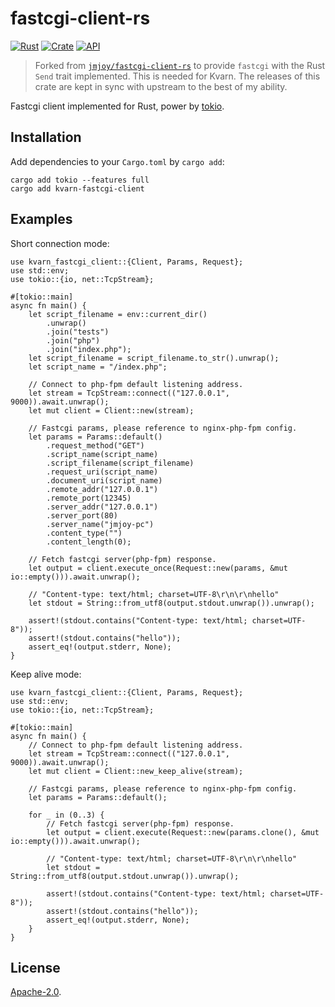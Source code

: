 # fastcgi-client-rs

[![Rust](https://github.com/jmjoy/fastcgi-client-rs/actions/workflows/rust.yml/badge.svg)](https://github.com/jmjoy/fastcgi-client-rs/actions/workflows/rust.yml)
[![Crate](https://img.shields.io/crates/v/fastcgi-client.svg)](https://crates.io/crates/fastcgi-client)
[![API](https://docs.rs/fastcgi-client/badge.svg)](https://docs.rs/fastcgi-client)

> Forked from [`jmjoy/fastcgi-client-rs`](https://github.com/jmjoy/fastcgi-client-rs) to provide
> `fastcgi` with the Rust `Send` trait implemented. This is needed for Kvarn.
> The releases of this crate are kept in sync with upstream to the best of my ability.

Fastcgi client implemented for Rust, power by [tokio](https://crates.io/crates/tokio).

## Installation

Add dependencies to your `Cargo.toml` by `cargo add`:

```shell
cargo add tokio --features full
cargo add kvarn-fastcgi-client
```

## Examples

Short connection mode:

```rust, no_run
use kvarn_fastcgi_client::{Client, Params, Request};
use std::env;
use tokio::{io, net::TcpStream};

#[tokio::main]
async fn main() {
    let script_filename = env::current_dir()
        .unwrap()
        .join("tests")
        .join("php")
        .join("index.php");
    let script_filename = script_filename.to_str().unwrap();
    let script_name = "/index.php";

    // Connect to php-fpm default listening address.
    let stream = TcpStream::connect(("127.0.0.1", 9000)).await.unwrap();
    let mut client = Client::new(stream);

    // Fastcgi params, please reference to nginx-php-fpm config.
    let params = Params::default()
        .request_method("GET")
        .script_name(script_name)
        .script_filename(script_filename)
        .request_uri(script_name)
        .document_uri(script_name)
        .remote_addr("127.0.0.1")
        .remote_port(12345)
        .server_addr("127.0.0.1")
        .server_port(80)
        .server_name("jmjoy-pc")
        .content_type("")
        .content_length(0);

    // Fetch fastcgi server(php-fpm) response.
    let output = client.execute_once(Request::new(params, &mut io::empty())).await.unwrap();

    // "Content-type: text/html; charset=UTF-8\r\n\r\nhello"
    let stdout = String::from_utf8(output.stdout.unwrap()).unwrap();

    assert!(stdout.contains("Content-type: text/html; charset=UTF-8"));
    assert!(stdout.contains("hello"));
    assert_eq!(output.stderr, None);
}
```

Keep alive mode:

```rust, no_run
use kvarn_fastcgi_client::{Client, Params, Request};
use std::env;
use tokio::{io, net::TcpStream};

#[tokio::main]
async fn main() {
    // Connect to php-fpm default listening address.
    let stream = TcpStream::connect(("127.0.0.1", 9000)).await.unwrap();
    let mut client = Client::new_keep_alive(stream);

    // Fastcgi params, please reference to nginx-php-fpm config.
    let params = Params::default();

    for _ in (0..3) {
        // Fetch fastcgi server(php-fpm) response.
        let output = client.execute(Request::new(params.clone(), &mut io::empty())).await.unwrap();

        // "Content-type: text/html; charset=UTF-8\r\n\r\nhello"
        let stdout = String::from_utf8(output.stdout.unwrap()).unwrap();

        assert!(stdout.contains("Content-type: text/html; charset=UTF-8"));
        assert!(stdout.contains("hello"));
        assert_eq!(output.stderr, None);
    }
}
```

## License

[Apache-2.0](https://github.com/jmjoy/fastcgi-client-rs/blob/master/LICENSE).
